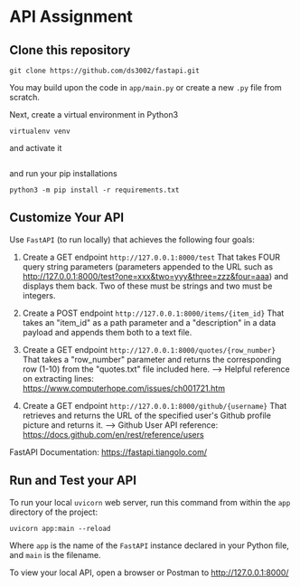 # API Assignment

## Clone this repository

```
git clone https://github.com/ds3002/fastapi.git
```

You may build upon the code in `app/main.py` or create a new `.py` file from scratch.

Next, create a virtual environment in Python3
```
virtualenv venv
```
and activate it
```. venv/bin/activate
```
and run your pip installations
```
python3 -m pip install -r requirements.txt
```

## Customize Your API

Use `FastAPI` (to run locally) that achieves the following four goals:

1. Create a GET endpoint `http://127.0.0.1:8000/test`
That takes FOUR query string parameters (parameters appended to the URL such as http://127.0.0.1:8000/test?one=xxx&two=yyy&three=zzz&four=aaa) and displays them back. Two of these must be strings and two must be integers.

2. Create a POST endpoint `http://127.0.0.1:8000/items/{item_id}`
That takes an "item_id" as a path parameter and a "description" in a data payload and appends them both to a text file.

3. Create a GET endpoint `http://127.0.0.1:8000/quotes/{row_number}`
That takes a "row_number" parameter and returns the corresponding row (1-10) from the "quotes.txt" file included here. --> Helpful reference on extracting lines: https://www.computerhope.com/issues/ch001721.htm

4. Create a GET endpoint `http://127.0.0.1:8000/github/{username}` 
That retrieves and returns the URL of the specified user's Github profile picture and returns it. --> Github User API reference: https://docs.github.com/en/rest/reference/users

FastAPI Documentation: https://fastapi.tiangolo.com/

## Run and Test your API

To run your local `uvicorn` web server, run this command from within the `app` directory of the project:

```
uvicorn app:main --reload
```
Where `app` is the name of the `FastAPI` instance declared in your Python file, and `main` is the filename.

To view your local API, open a browser or Postman to http://127.0.0.1:8000/
